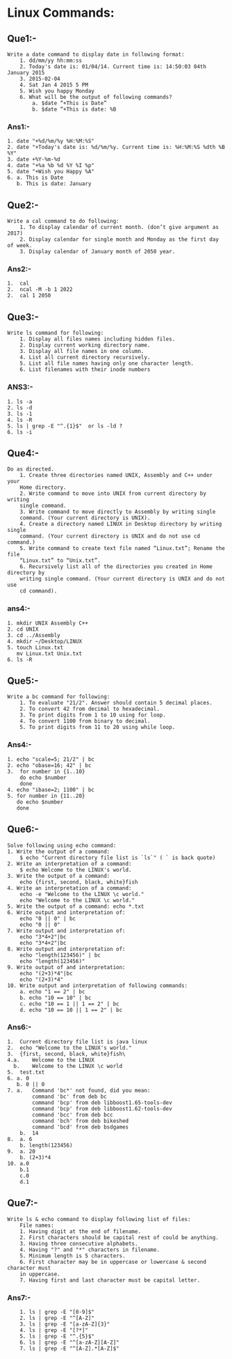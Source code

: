 # Linux Commands:

## Que1:-
    Write a date command to display date in following format:
        1. dd/mm/yy hh:mm:ss
        2. Today's date is: 01/04/14. Current time is: 14:50:03 04th January 2015
        3. 2015-02-04
        4. Sat Jan 4 2015 5 PM
        5. Wish you happy Monday
        6. What will be the output of following commands?
            a. $date “+This is Date”
            b. $date “+This is date: %B

### Ans1:-

    1. date "+%d/%m/%y %H:%M:%S"
    2. date "+Today's date is: %d/%m/%y. Current time is: %H:%M:%S %dth %B %Y"
    3. date +%Y-%m-%d
    4. date "+%a %b %d %Y %I %p"
    5. date "+Wish you Happy %A"
    6. a. This is Date
       b. This is date: January

## Que2:-

    Write a cal command to do following:
        1. To display calendar of current month. (don’t give argument as 2017)
        2. Display calendar for single month and Monday as the first day of week.
        3. Display calendar of January month of 2050 year.

### Ans2:-

    1.  cal   
    2.  ncal -M -b 1 2022
    2.  cal 1 2050

## Que3:-
    Write ls command for following:
        1. Display all files names including hidden files.
        2. Display current working directory name.
        3. Display all file names in one column.
        4. List all current directory recursively.
        5. List all file names having only one character length.
        6. List filenames with their inode numbers

### ANS3:-

    1. ls -a
    2. ls -d
    3. ls -1
    4. ls -R
    5. ls | grep -E "^.{1}$"  or ls -ld ?
    6. ls -i

## Que4:-

    Do as directed.
        1. Create three directories named UNIX, Assembly and C++ under your
        Home directory.
        2. Write command to move into UNIX from current directory by writing
        single command.
        3. Write command to move directly to Assembly by writing single
        command. (Your current directory is UNIX).
        4. Create a directory named LINUX in Desktop directory by writing single
        command. (Your current directory is UNIX and do not use cd command.)
        5. Write command to create text file named “Linux.txt”; Rename the file
        “Linux.txt” to “Unix.txt”.
        6. Recursively list all of the directories you created in Home directory by
        writing single command. (Your current directory is UNIX and do not use
        cd command).

### ans4:-

    1. mkdir UNIX Assembly C++
    2. cd UNIX
    3. cd ../Assembly
    4. mkdir ~/Desktop/LINUX
    5. touch Linux.txt
       mv Linux.txt Unix.txt
    6. ls -R

## Que5:-

    
    Write a bc command for following:
        1. To evaluate "21/2". Answer should contain 5 decimal places.
        2. To convert 42 from decimal to hexadecimal.
        3. To print digits from 1 to 10 using for loop.
        4. To convert 1100 from binary to decimal.
        5. To print digits from 11 to 20 using while loop. 

### Ans4:-

    1. echo "scale=5; 21/2" | bc
    2. echo "obase=16; 42" | bc
    3.  for number in {1..10}
        do echo $number
        done
    4. echo "ibase=2; 1100" | bc
    5. for number in {11..20}
       do echo $number
       done

## Que6:-
    Solve following using echo command:
    1. Write the output of a command:
        $ echo "Current directory file list is `ls`" ( ` is back quote)
    2. Write an interpretation of a command:
        $ echo Welcome to the LINUX's world.
    3. Write the output of a command:
        echo {first, second, black, white}fish
    4. Write an interpretation of a command:
        echo -e "Welcome to the LINUX \c world."
        echo "Welcome to the LINUX \c world."
    5. Write the output of a command: echo *.txt
    6. Write output and interpretation of:
        echo "0 || 0" | bc
        echo "0 || 0"
    7. Write output and interpretation of:
        echo "3*4+2"|bc
        echo "3*4+2"|bc
    8. Write output and interpretation of:
        echo "length(123456)" | bc
        echo "length(123456)"
    9. Write output of and interpretation:
        echo "(2+3)*4"|bc
        echo "(2+3)*4"
    10. Write output and interpretation of following commands:
        a. echo "1 == 2" | bc
        b. echo "10 == 10" | bc
        c. echo "10 == 1 || 1 == 2" | bc
        d. echo "10 == 10 || 1 == 2" | bc

### Ans6:-

    1.  Current directory file list is java linux
    2.  echo "Welcome to the LINUX's world."
    3.  {first, second, black, white}fish\
    4.a.    Welcome to the LINUX
      b.    Welcome to the LINUX \c world
    5.  test.txt
    6. a. 0
       b. 0 || 0
    7. a.   Command 'bc*' not found, did you mean:
            command 'bc' from deb bc
            command 'bcp' from deb libboost1.65-tools-dev
            command 'bcp' from deb libboost1.62-tools-dev
            command 'bcc' from deb bcc
            command 'bch' from deb bikeshed
            command 'bcd' from deb bsdgames
        b.  14
    8.  a. 6
        b. length(123456)
    9.  a. 20
        b. (2+3)*4
    10. a.0
        b.1
        c.0
        d.1


## Que7:-

    Write ls & echo command to display following list of files:
        File names:
        1. Having digit at the end of filename.
        2. First characters should be capital rest of could be anything.
        3. Having three consecutive alphabets.
        4. Having "?" and "*" characters in filename.
        5. Minimum length is 5 characters.
        6. First character may be in uppercase or lowercase & second character must
        in uppercase.
        7. Having first and last character must be capital letter. 

### Ans7:-

        1. ls | grep -E "[0-9]$"
        2. ls | grep -E "^[A-Z]"
        3. ls | grep -E "[a-zA-Z]{3}"
        4. ls | grep -E "[?*]"
        5. ls | grep -E "^.{5}$"
        6. ls | grep -E "^[a-zA-Z][A-Z]"
        7. ls | grep -E "^[A-Z].*[A-Z]$"
